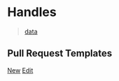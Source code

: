 # Handles

> [data](data.json)

## Pull Request Templates
[New](../.github/PULL_REQUEST_TEMPLATE/handles-new.md)
[Edit](../.github/PULL_REQUEST_TEMPLATE/handles-edit.md)